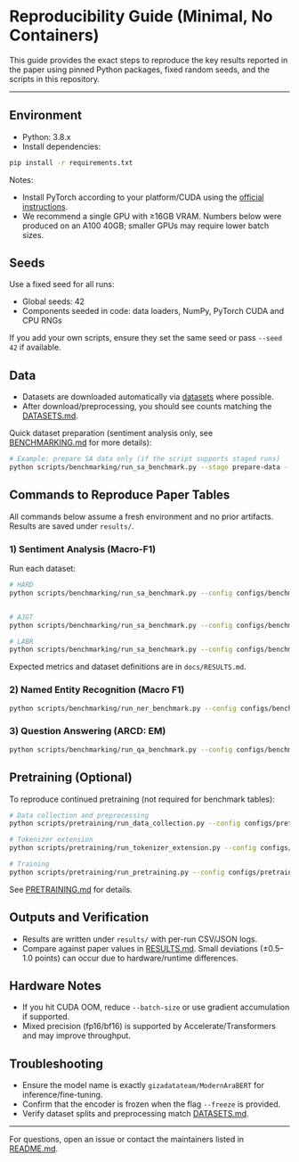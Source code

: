 # Reproducibility Guide (Minimal, No Containers)

This guide provides the exact steps to reproduce the key results reported in the paper using pinned Python packages, fixed random seeds, and the scripts in this repository.

---

## Environment

- Python: 3.8.x
- Install dependencies:

```bash
pip install -r requirements.txt
```

Notes:  
- Install PyTorch according to your platform/CUDA using the [official instructions](https://pytorch.org/get-started/locally/).
- We recommend a single GPU with ≥16GB VRAM. Numbers below were produced on an A100 40GB; smaller GPUs may require lower batch sizes.

## Seeds

Use a fixed seed for all runs:
- Global seeds: 42
- Components seeded in code: data loaders, NumPy, PyTorch CUDA and CPU RNGs

If you add your own scripts, ensure they set the same seed or pass `--seed 42` if available.

## Data

- Datasets are downloaded automatically via [datasets](https://github.com/huggingface/datasets) where possible.
- After download/preprocessing, you should see counts matching the [DATASETS.md](./DATASETS.md).

Quick dataset preparation (sentiment analysis only, see [BENCHMARKING.md](./BENCHMARKING.md) for more details):
```bash
# Example: prepare SA data only (if the script supports staged runs)
python scripts/benchmarking/run_sa_benchmark.py --stage prepare-data --datasets hard ajgt labr
```

## Commands to Reproduce Paper Tables

All commands below assume a fresh environment and no prior artifacts. Results are saved under `results/`.

### 1) Sentiment Analysis (Macro-F1)

Run each dataset:
```bash
# HARD
python scripts/benchmarking/run_sa_benchmark.py --config configs/benchmarking/sa_benchmark.yaml --datasets hard


# AJGT
python scripts/benchmarking/run_sa_benchmark.py --config configs/benchmarking/sa_benchmark.yaml --datasets ajgt

# LABR
python scripts/benchmarking/run_sa_benchmark.py --config configs/benchmarking/sa_benchmark.yaml --datasets labr
```

Expected metrics and dataset definitions are in `docs/RESULTS.md`.

### 2) Named Entity Recognition (Macro F1)

```bash
python scripts/benchmarking/run_ner_benchmark.py --config configs/benchmarking/ner_benchmark.yaml
```

### 3) Question Answering (ARCD: EM)

```bash
python scripts/benchmarking/run_qa_benchmark.py --config configs/benchmarking/qa_benchmark.yaml
```

## Pretraining (Optional)

To reproduce continued pretraining (not required for benchmark tables):
```bash
# Data collection and preprocessing
python scripts/pretraining/run_data_collection.py --config configs/pretraining/data_collection.yaml

# Tokenizer extension
python scripts/pretraining/run_tokenizer_extension.py --config configs/pretraining/tokenizer_extension.yaml

# Training
python scripts/pretraining/run_pretraining.py --config configs/pretraining/pretraining.yaml
```
See [PRETRAINING.md](./PRETRAINING.md) for details.

## Outputs and Verification

- Results are written under `results/` with per-run CSV/JSON logs.
- Compare against paper values in [RESULTS.md](./RESULTS.md). Small deviations (±0.5–1.0 points) can occur due to hardware/runtime differences.

## Hardware Notes

- If you hit CUDA OOM, reduce `--batch-size` or use gradient accumulation if supported.
- Mixed precision (fp16/bf16) is supported by Accelerate/Transformers and may improve throughput.

## Troubleshooting

- Ensure the model name is exactly `gizadatateam/ModernAraBERT` for inference/fine-tuning.
- Confirm that the encoder is frozen when the flag `--freeze` is provided.
- Verify dataset splits and preprocessing match [DATASETS.md](./DATASETS.md).

---

For questions, open an issue or contact the maintainers listed in [README.md](../README.md).


